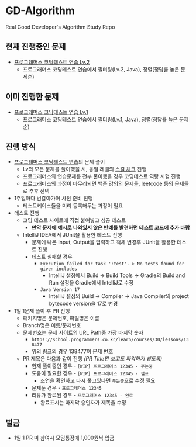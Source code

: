 # GD-Algorithm

Real Good Developer's Algorithm Study Repo

## 현재 진행중인 문제

* [프로그래머스 코딩테스트 연습 Lv.2]
  * 프로그래머스 코딩테스트 연습에서 필터링(Lv.2, Java), 정렬(정답률 높은 문제순)

## 이미 진행한 문제

* [프로그래머스 코딩테스트 연습 Lv.1]
  * 프로그래머스 코딩테스트 연습에서 필터링(Lv.1, Java), 정렬(정답률 높은 문제순)

## 진행 방식

* [프로그래머스 코딩테스트 연습]의 문제 풀이
  * Lv의 모든 문제를 풀이했을 시, 동일 레벨의 [스킬 체크] 진행
  * 프로그래머스의 연습문제를 전부 풀이했을 경우 코딩테스트 역량 시험 진행
  * 프로그래머스의 과정이 마무리되면 백준 강의의 문제들, leetcode 등의 문제들로 추후 선택
* 1주일마다 번갈아가며 사전 준비 진행
  * 테스트케이스들을 미리 등록해두는 과정이 필요
* 테스트 진행
  * 코딩 테스트 사이트에 직접 붙여넣고 성공 테스트
    * **만약 문제에 예시로 나와있지 않은 반례를 발견하면 테스트 코드에 추가 바람**
  * IntelliJ IDEA에서 JUnit을 활용한 테스트 진행
    * 문제에 나온 Input, Output을 입력하고 객체 변경후 JUnit을 활용한 테스트 진행
    * 테스트 실패할 경우
      * `Execution failed for task ':test'. > No tests found for given includes`
        * IntelliJ 설정에서 Build -> Build Tools -> Gradle의 Build and Run 설정을 Gradle에서 IntelliJ로 수정
      * `Java Version 17`
        * IntelliJ 설정의 Build -> Compiler -> Java Compiler의 project bytecode version을 17로 변경
* 1일 1문제 풀이 후 PR 진행
  * 패키지명은 문제번호, 파일명은 이름
  * Branch명은 이름/문제번호
  * 문제번호는 문제 사이트의 URL Path중 가장 마지막 숫자
    * `https://school.programmers.co.kr/learn/courses/30/lessons/138477`
    * 위의 링크의 경우 138477이 문제 번호
  * PR 제목은 다음과 같이 진행 _(PR Title만 보고도 파악하기 쉽도록)_
    * 현재 풀이중인 경우 - `[WIP] 프로그래머스 12345 - 푸는중`
    * 도움이 필요한 경우 - `[WIP] 프로그래머스 12345 - 헬프`
      * 조언을 확인하고 다시 풀고있다면 `푸는중`으로 수정 필요
    * 문제푼 경우 - `프로그래머스 12345`
    * 리뷰가 완료된 경우 - `프로그래머스 12345 - 완료`
      * 완료표시는 마지막 승인자가 제목을 수정

## 벌금

* 1일 1 PR 미 참여시 모임통장에 1,000원씩 입금

[프로그래머스 코딩테스트 연습 Lv.1]: https://school.programmers.co.kr/learn/challenges?order=acceptance_desc&levels=1&page=1&languages=java
[프로그래머스 코딩테스트 연습 Lv.2]: https://school.programmers.co.kr/learn/challenges?order=acceptance_desc&levels=2&page=1&languages=java
[프로그래머스 코딩테스트 연습]: https://school.programmers.co.kr/learn/challenges
[스킬 체크]: https://programmers.co.kr/skill_checks
